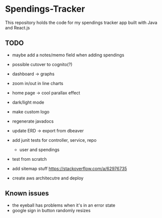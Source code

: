# Spendings-Tracker

This repository holds the code for my spendings tracker app built with Java and React.js

## TODO

- maybe add a notes/memo field when adding spendings
- possible cutover to cognito(?)


- dashboard -> graphs
- zoom in/out in line charts

- home page -> cool parallax effect
- dark/light mode
- make custom logo
- regenerate javadocs
- update ERD -> export from dbeaver
- add junit tests for controller, service, repo
  - user and spendings
- test from scratch
- add sitemap stuff https://stackoverflow.com/a/62976735
- create aws architecutre and deploy
## Known issues

- the eyeball has problems when it's in an error state
- google sign in button randomly resizes

